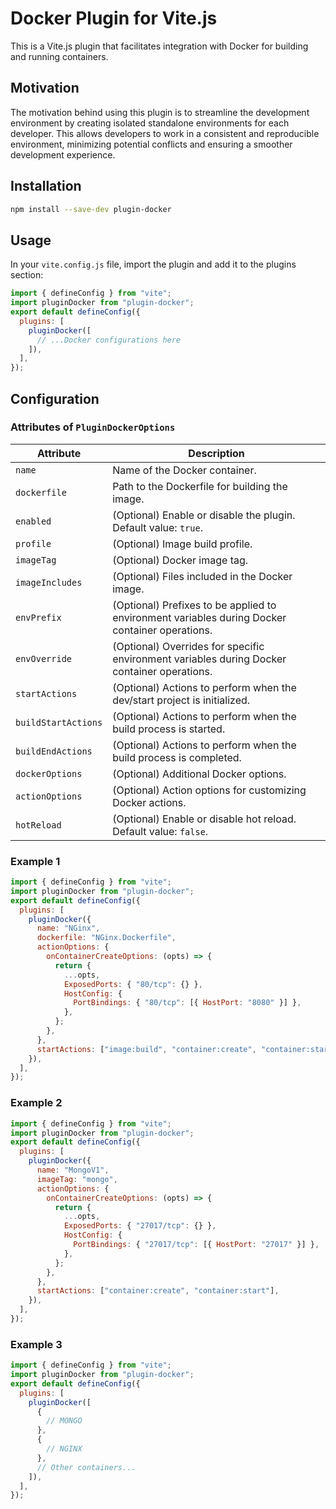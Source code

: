 # Docker Plugin for Vite.js

This is a Vite.js plugin that facilitates integration with Docker for building and running containers.

## Motivation

The motivation behind using this plugin is to streamline the development environment by creating isolated standalone environments for each developer. This allows developers to work in a consistent and reproducible environment, minimizing potential conflicts and ensuring a smoother development experience.

## Installation

```bash
npm install --save-dev plugin-docker
```

## Usage

In your `vite.config.js` file, import the plugin and add it to the plugins section:

```javascript
import { defineConfig } from "vite";
import pluginDocker from "plugin-docker";
export default defineConfig({
  plugins: [
    pluginDocker([
      // ...Docker configurations here
    ]),
  ],
});
```

## Configuration

### Attributes of `PluginDockerOptions`

| Attribute           | Description                                                                                    |
| ------------------- | ---------------------------------------------------------------------------------------------- |
| `name`              | Name of the Docker container.                                                                  |
| `dockerfile`        | Path to the Dockerfile for building the image.                                                 |
| `enabled`           | (Optional) Enable or disable the plugin. Default value: `true`.                                |
| `profile`           | (Optional) Image build profile.                                                                |
| `imageTag`          | (Optional) Docker image tag.                                                                   |
| `imageIncludes`     | (Optional) Files included in the Docker image.                                                 |
| `envPrefix`         | (Optional) Prefixes to be applied to environment variables during Docker container operations. |
| `envOverride`       | (Optional) Overrides for specific environment variables during Docker container operations.    |
| `startActions`      | (Optional) Actions to perform when the dev/start project is initialized.                       |
| `buildStartActions` | (Optional) Actions to perform when the build process is started.                               |
| `buildEndActions`   | (Optional) Actions to perform when the build process is completed.                             |
| `dockerOptions`     | (Optional) Additional Docker options.                                                          |
| `actionOptions`     | (Optional) Action options for customizing Docker actions.                                      |
| `hotReload`         | (Optional) Enable or disable hot reload. Default value: `false`.                               |

### Example 1

```javascript
import { defineConfig } from "vite";
import pluginDocker from "plugin-docker";
export default defineConfig({
  plugins: [
    pluginDocker({
      name: "NGinx",
      dockerfile: "NGinx.Dockerfile",
      actionOptions: {
        onContainerCreateOptions: (opts) => {
          return {
            ...opts,
            ExposedPorts: { "80/tcp": {} },
            HostConfig: {
              PortBindings: { "80/tcp": [{ HostPort: "8080" }] },
            },
          };
        },
      },
      startActions: ["image:build", "container:create", "container:start"],
    }),
  ],
});
```

### Example 2

```javascript
import { defineConfig } from "vite";
import pluginDocker from "plugin-docker";
export default defineConfig({
  plugins: [
    pluginDocker({
      name: "MongoV1",
      imageTag: "mongo",
      actionOptions: {
        onContainerCreateOptions: (opts) => {
          return {
            ...opts,
            ExposedPorts: { "27017/tcp": {} },
            HostConfig: {
              PortBindings: { "27017/tcp": [{ HostPort: "27017" }] },
            },
          };
        },
      },
      startActions: ["container:create", "container:start"],
    }),
  ],
});
```

### Example 3

```javascript
import { defineConfig } from "vite";
import pluginDocker from "plugin-docker";
export default defineConfig({
  plugins: [
    pluginDocker([
      {
        // MONGO
      },
      {
        // NGINX
      },
      // Other containers...
    ]),
  ],
});
```
